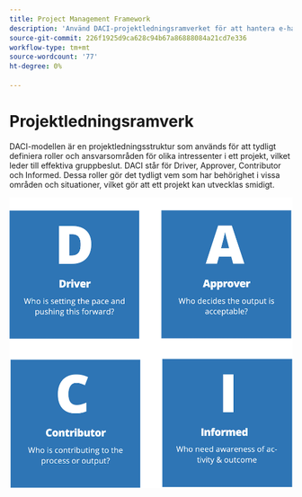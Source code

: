 ```yaml
---
title: Project Management Framework
description: 'Använd DACI-projektledningsramverket för att hantera e-handelsprojektet. '
source-git-commit: 226f1925d9ca628c94b67a86888084a21cd7e336
workflow-type: tm+mt
source-wordcount: '77'
ht-degree: 0%

---
```



# Projektledningsramverk

DACI-modellen är en projektledningsstruktur som används för att tydligt definiera roller och ansvarsområden för olika intressenter i ett projekt, vilket leder till effektiva gruppbeslut. DACI står för Driver, Approver, Contributor och Informed. Dessa roller gör det tydligt vem som har behörighet i vissa områden och situationer, vilket gör att ett projekt kan utvecklas smidigt.

![DACI projekthanteringsdiagram](../../assets/playbooks/daci-model.png)
